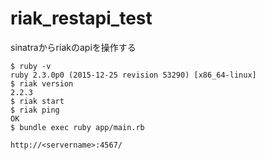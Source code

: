 # riak_restapi_test

sinatraからriakのapiを操作する

    $ ruby -v
    ruby 2.3.0p0 (2015-12-25 revision 53290) [x86_64-linux]
    $ riak version
    2.2.3
    $ riak start
    $ riak ping
    OK
    $ bundle exec ruby app/main.rb

`http://<servername>:4567/`
